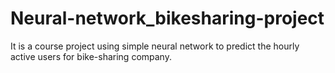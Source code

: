 # Neural-network_bikesharing-project
It is a course project using simple neural network to predict the hourly active users for bike-sharing company.
